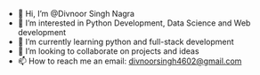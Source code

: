 - 👋 Hi, I’m @Divnoor Singh Nagra
- 👀 I’m interested in Python Development, Data Science and Web development
- 🌱 I’m currently learning python and full-stack development
- 💞️ I’m looking to collaborate on projects and ideas
- 📫 How to reach me an email: divnoorsingh4602@gmail.com

<!---
Divnoor-4602/Divnoor-4602 is a ✨ special ✨ repository because its `README.md` (this file) appears on your GitHub profile.
You can click the Preview link to take a look at your changes.
--->
